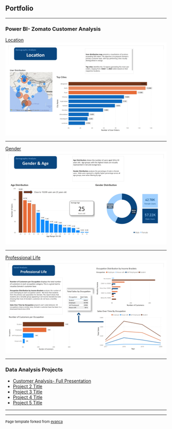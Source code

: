 ## Portfolio

---

### Power BI- Zomato Customer Analysis

[Location](/images/Final_Project_Dashbaord_page-0001.jpg)
<img src="images/Final_Project_Dashbaord_page-0001.jpg"/>

---
[Gender](/images/Final_Project_Dashbaord_page-0002.jpg)
<img src="images/Final_Project_Dashbaord_page-0002.jpg"/>

---
[Professional Life](images/Final_Project_Dashbaord_page-0003.jpg)
<img src="images/Final_Project_Dashbaord_page-0003.jpg"/>

---

### Data Analysis Projects 

- [Customer Analysis- Full Presentation](https://github.com/jordisolis19/jordisolis19.github.io/blob/5b2f222f60b3a7ed32f520005e79ed1905cb8fc7/Final%20Project%20Presentation%20Github.pdf)
- [Project 2 Title](http://example.com/)
- [Project 3 Title](http://example.com/)
- [Project 4 Title](http://example.com/)
- [Project 5 Title](http://example.com/)

---




---
<p style="font-size:11px">Page template forked from <a href="https://github.com/evanca/quick-portfolio">evanca</a></p>
<!-- Remove above link if you don't want to attibute -->
